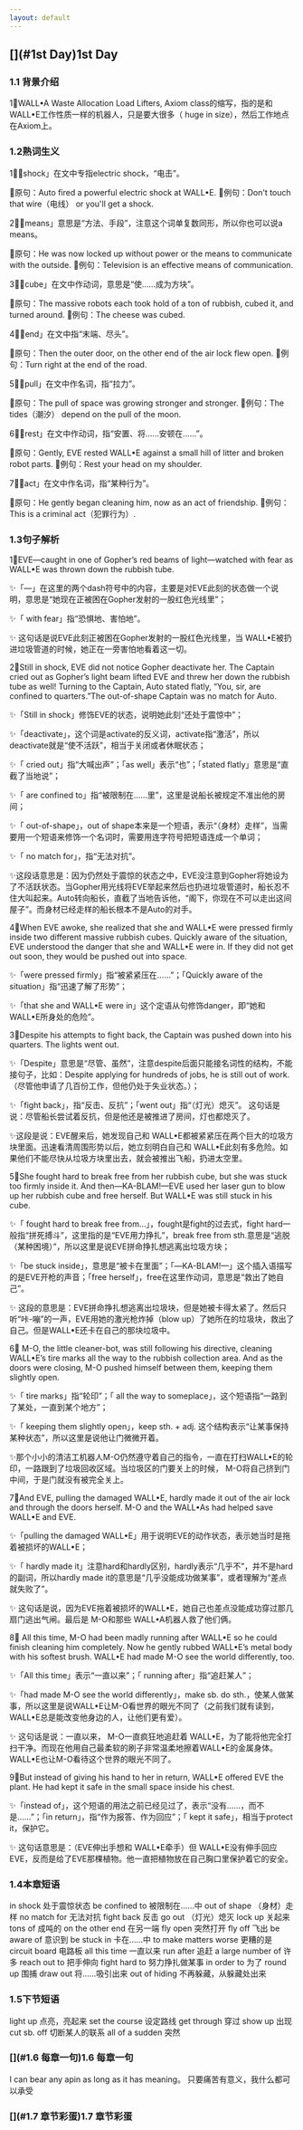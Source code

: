 ```yaml
---
layout: default
---
```


## [](#1st Day)1st Day

### [](#1.1背景介绍)1.1 背景介绍

1⃣️WALL•A
Waste Allocation Load Lifters, Axiom class的缩写，指的是和 WALL•E工作性质一样的机器人，只是要大很多（ huge in size），然后工作地点在Axiom上。
 
 
### [](#1.2熟词生义)1.2熟词生义

1⃣️「shock」在文中专指electric shock，“电击”。

👑原句：Auto fired a powerful electric shock at WALL•E.
👑例句：Don't touch that wire（电线） or you'll get a shock.

2⃣️「means」意思是“方法、手段”，注意这个词单复数同形，所以你也可以说a means。

👑原句：He was now locked up without power or the means to communicate with the outside.
👑例句：Television is an effective means of communication.

3⃣️「cube」在文中作动词，意思是“使……成为方块”。

👑原句：The massive robots each took hold of a ton of rubbish, cubed it, and turned around.
👑例句：The cheese was cubed.

4⃣️「end」在文中指“末端、尽头”。

👑原句：Then the outer door, on the other end of the air lock flew open.
👑例句：Turn right at the end of the road.

5⃣️「pull」在文中作名词，指“拉力”。

👑原句：The pull of space was growing stronger and stronger.
👑例句：The tides（潮汐） depend on the pull of the moon.

6⃣️「rest」在文中作动词，指“安置、将……安顿在……”。

👑原句：Gently, EVE rested WALL•E against a small hill of litter and broken robot parts.
👑例句：Rest  your head on my shoulder.

7⃣️「act」在文中作名词，指“某种行为”。

👑原句：He gently began cleaning him, now as an act of friendship.
👑例句：This is a criminal act（犯罪行为）.



### [](#1.3句子解析)1.3句子解析

1⃣️EVE—caught in one of Gopher’s red beams of light—watched with fear as WALL•E was thrown down the rubbish tube.

✨「—」在这里的两个dash符号中的内容，主要是对EVE此刻的状态做一个说明，意思是“她现在正被困在Gopher发射的一股红色光线里”；

✨「 with fear」指“恐惧地、害怕地”。

✨ 这句话是说EVE此刻正被困在Gopher发射的一股红色光线里，当 WALL•E被扔进垃圾管道的时候，她正在一旁害怕地看着这一切。

2⃣️Still in shock, EVE did not notice Gopher deactivate her. The Captain cried out as Gopher’s light beam lifted EVE and threw her down the rubbish tube as well! Turning to the Captain, Auto stated flatly, “You, sir, are confined to quarters.”The out-of-shape Captain was no match for Auto.

✨「Still in shock」修饰EVE的状态，说明她此刻“还处于震惊中”；

✨「deactivate」，这个词是activate的反义词，activate指“激活”，所以deactivate就是“使不活跃”，相当于关闭或者休眠状态；

✨「 cried out」指“大喊出声”；「as well」表示“也”；「stated flatly」意思是“直截了当地说”；

✨「 are confined to」指“被限制在……里”，这里是说船长被规定不准出他的房间；

✨「 out-of-shape」，out of shape本来是一个短语，表示“（身材）走样”，当需要用一个短语来修饰一个名词时，需要用连字符号把短语连成一个单词；

✨「 no match for」，指“无法对抗”。

✨这段话意思是：因为仍然处于震惊的状态之中，EVE没注意到Gopher将她设为了不活跃状态。当Gopher用光线将EVE举起来然后也扔进垃圾管道时，船长忍不住大叫起来。Auto转向船长，直截了当地告诉他，“阁下，你现在不可以走出这间屋子”。而身材已经走样的船长根本不是Auto的对手。

4⃣️When EVE awoke, she realized that she and WALL•E were pressed firmly inside two different massive rubbish cubes. Quickly aware of the situation, EVE understood the danger that she and WALL•E were in. If they did not get out soon, they would be pushed out into space.

✨「were pressed firmly」指“被紧紧压在……”；「Quickly aware of the situation」指“迅速了解了形势”；

✨「that she and WALL•E were in」这个定语从句修饰danger，即“她和WALL•E所身处的危险”。

3⃣️Despite his attempts to fight back, the Captain was pushed down into his quarters. The lights went out.

✨「Despite」意思是“尽管、虽然”，注意despite后面只能接名词性的结构，不能接句子，比如：Despite applying for hundreds of jobs, he is still out of work. （尽管他申请了几百份工作，但他仍处于失业状态。）；

✨「fight back」，指“反击、反抗”；「went out」指“（灯光）熄灭”。
这句话是说：尽管船长尝试着反抗，但是他还是被推进了房间，灯也都熄灭了。

✨这段是说：EVE醒来后，她发现自己和 WALL•E都被紧紧压在两个巨大的垃圾方块里面。迅速看清周围形势以后，她立刻明白自己和 WALL•E此刻有多危险。如果他们不能尽快从垃圾方块里出去，就会被推出飞船，扔进太空里。

5⃣️She fought hard to break free from her rubbish cube, but she was stuck too firmly inside it. And then—KA-BLAM!—EVE used her laser gun to blow up her rubbish cube and free herself. But WALL•E was still stuck in his cube.

✨「 fought hard to break free from…」，fought是fight的过去式，fight hard一般指“拼死搏斗”，这里指的是“EVE用力挣扎”，break free from sth.意思是“逃脱（某种困境）”，所以这里是说EVE拼命挣扎想逃离出垃圾方块；

✨「be stuck inside」，意思是“被卡在里面”；「—KA-BLAM!—」这个插入语描写的是EVE开枪的声音；「free herself」，free在这里作动词，意思是“救出了她自己”。

✨ 这段的意思是：EVE拼命挣扎想逃离出垃圾块，但是她被卡得太紧了。然后只听“咔-嘣”的一声，EVE用她的激光枪炸掉（blow up）了她所在的垃圾块，救出了自己。但是WALL•E还卡在自己的那块垃圾中。

6⃣️ M-O, the little cleaner-bot, was still following his directive, cleaning WALL•E’s tire marks all the way to the rubbish collection area. And as the doors were closing, M-O pushed himself between them, keeping them slightly open.

✨「 tire marks」指“轮印”；「 all the way to someplace」，这个短语指“一路到了某处，一直到某个地方”；

✨「 keeping them slightly open」，keep sth. + adj. 这个结构表示“让某事保持某种状态”，所以这里是说他让门微微开着。

✨那个小小的清洁工机器人M-O仍然遵守着自己的指令，一直在打扫WALL•E的轮印，一路跟到了垃圾回收区域。当垃圾区的门要关上的时候， M-O将自己挤到门中间，于是门就没有被完全关上。

7⃣️And EVE, pulling the damaged WALL•E, hardly made it out of the air lock and through the doors herself. M-O and the WALL•As had helped save WALL•E and EVE.

✨「pulling the damaged WALL•E」用于说明EVE的动作状态，表示她当时是拖着被损坏的WALL•E；

✨「 hardly made it」注意hard和hardly区别，hardly表示“几乎不”，并不是hard的副词，所以hardly made it的意思是“几乎没能成功做某事”，或者理解为“差点就失败了”。

✨ 这句话是说，因为EVE拖着被损坏的WALL•E，她自己也差点没能成功穿过那几扇门逃出气闸。最后是 M-O和那些 WALL•A机器人救了他们俩。

8⃣️ All this time, M-O had been madly running after WALL•E so he could finish cleaning him completely. Now he gently rubbed WALL•E’s metal body with his softest brush. WALL•E had made M-O see the world differently, too.

✨「All this time」表示“一直以来”；「 running after」指“追赶某人”；

✨「had made M-O see the world differently」，make sb. do sth.，使某人做某事，所以这里是说WALL•E让M-O看世界的眼光不同了（之前我们就有读到，WALL•E总是能改变他身边的人，让他们更有爱）。

✨ 这句话是说：一直以来， M-O一直疯狂地追赶着 WALL•E，为了能将他完全打扫干净。而现在他用自己最柔软的刷子非常温柔地擦着WALL•E的金属身体。 WALL•E也让M-O看待这个世界的眼光不同了。

9⃣️But instead of giving his hand to her in return, WALL•E offered EVE the plant. He had kept it safe in the small space inside his chest.

✨「instead of」，这个短语的用法之前已经见过了，表示“没有……，而不是……”；「in return」，指“作为报答、作为回应”；「 kept it safe」，相当于protect it，保护它。

✨ 这句话意思是：（EVE伸出手想和 WALL•E牵手）但 WALL•E没有伸手回应EVE，反而是给了EVE那棵植物。他一直把植物放在自己胸口里保护着它的安全。



### [](#1.4本章短语)1.4本章短语

in shock 处于震惊状态
be confined to  被限制在……中
out of shape （身材）走样
no match for  无法对抗
fight back 反击
go out （灯光）熄灭
lock up 关起来
tons of 成吨的
on the other end  在另一端
fly open 突然打开
fly off 飞出
be aware of  意识到
be stuck in 卡在……中
to make matters worse 更糟的是
circuit board 电路板
all this time 一直以来
run after 追赶
a large number of 许多
reach out to 把手伸向
fight hard to 努力挣扎做某事
in order to 为了
round up 围捕
draw out 将……吸引出来
out of hiding 不再躲藏，从躲藏处出来


### [](#1.5下节短语)1.5下节短语

light up 点亮，亮起来
set the course 设定路线
get through 穿过
show up 出现
cut sb. off 切断某人的联系
all of a sudden 突然


### [](#1.6 每章一句)1.6 每章一句

I can bear any apin as long as it has meaning。
只要痛苦有意义，我什么都可以承受

### [](#1.7 章节彩蛋)1.7 章节彩蛋




